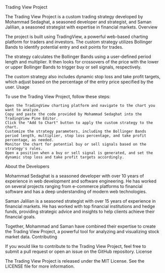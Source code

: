 Trading View Project

The Trading View Project is a custom trading strategy developed by Mohammad Sedaghat, a seasoned developer and strategist, and Saman Jalilian, a seasoned strategist with expertise in financial markets.
Overview

The project is built using TradingView, a powerful web-based charting platform for traders and investors. The custom strategy utilizes Bollinger Bands to identify potential entry and exit points for trades.

The strategy calculates the Bollinger Bands using a user-defined period length and multiplier. It then looks for crossovers of the price with the lower or upper Bollinger Bands to trigger buy or sell signals, respectively.

The custom strategy also includes dynamic stop loss and take profit targets, which adjust based on the percentage of the entry price specified by the user.
Usage

To use the Trading View Project, follow these steps:

    Open the TradingView charting platform and navigate to the chart you want to analyze.
    Copy and paste the code provided by Mohammad Sedaghat into the TradingView Pine Editor.
    Click the "Add to Chart" button to apply the custom strategy to the chart.
    Customize the strategy parameters, including the Bollinger Bands period length, multiplier, stop loss percentage, and take profit percentage, as needed.
    Monitor the chart for potential buy or sell signals based on the strategy's rules.
    Open a position when a buy or sell signal is generated, and set the dynamic stop loss and take profit targets accordingly.

About the Developers

Mohammad Sedaghat is a seasoned developer with over 10 years of experience in web development and software engineering. He has worked on several projects ranging from e-commerce platforms to financial software and has a deep understanding of modern web technologies.

Saman Jalilian is a seasoned strategist with over 15 years of experience in financial markets. He has worked with top financial institutions and hedge funds, providing strategic advice and insights to help clients achieve their financial goals.

Together, Mohammad and Saman have combined their expertise to create the Trading View Project, a powerful tool for analyzing and visualizing stock market data.
Contributing

If you would like to contribute to the Trading View Project, feel free to submit a pull request or open an issue on the GitHub repository.
License

The Trading View Project is released under the MIT License. See the LICENSE file for more information.
